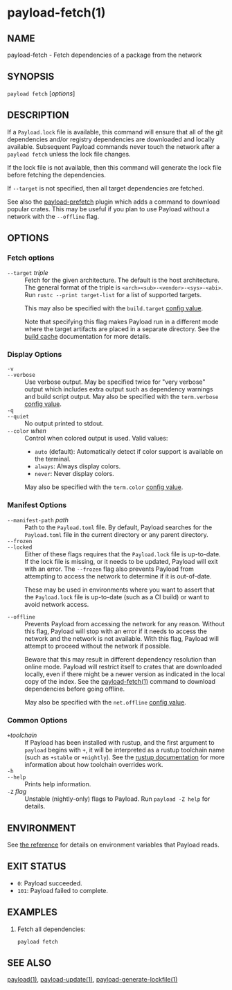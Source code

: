 # payload-fetch(1)


## NAME

payload-fetch - Fetch dependencies of a package from the network

## SYNOPSIS

`payload fetch` [_options_]

## DESCRIPTION

If a `Payload.lock` file is available, this command will ensure that all of the
git dependencies and/or registry dependencies are downloaded and locally
available. Subsequent Payload commands never touch the network after a `payload
fetch` unless the lock file changes.

If the lock file is not available, then this command will generate the lock
file before fetching the dependencies.

If `--target` is not specified, then all target dependencies are fetched.

See also the [payload-prefetch](https://crates.io/crates/payload-prefetch)
plugin which adds a command to download popular crates. This may be useful if
you plan to use Payload without a network with the `--offline` flag.

## OPTIONS

### Fetch options

<dl>
<dt class="option-term" id="option-payload-fetch---target"><a class="option-anchor" href="#option-payload-fetch---target"></a><code>--target</code> <em>triple</em></dt>
<dd class="option-desc">Fetch for the given architecture. The default is the host
architecture. The general format of the triple is
<code>&lt;arch&gt;&lt;sub&gt;-&lt;vendor&gt;-&lt;sys&gt;-&lt;abi&gt;</code>. Run <code>rustc --print target-list</code> for a
list of supported targets.</p>
<p>This may also be specified with the <code>build.target</code>
<a href="../reference/config.html">config value</a>.</p>
<p>Note that specifying this flag makes Payload run in a different mode where the
target artifacts are placed in a separate directory. See the
<a href="../guide/build-cache.html">build cache</a> documentation for more details.</dd>


</dl>

### Display Options

<dl>
<dt class="option-term" id="option-payload-fetch--v"><a class="option-anchor" href="#option-payload-fetch--v"></a><code>-v</code></dt>
<dt class="option-term" id="option-payload-fetch---verbose"><a class="option-anchor" href="#option-payload-fetch---verbose"></a><code>--verbose</code></dt>
<dd class="option-desc">Use verbose output. May be specified twice for &quot;very verbose&quot; output which
includes extra output such as dependency warnings and build script output.
May also be specified with the <code>term.verbose</code>
<a href="../reference/config.html">config value</a>.</dd>


<dt class="option-term" id="option-payload-fetch--q"><a class="option-anchor" href="#option-payload-fetch--q"></a><code>-q</code></dt>
<dt class="option-term" id="option-payload-fetch---quiet"><a class="option-anchor" href="#option-payload-fetch---quiet"></a><code>--quiet</code></dt>
<dd class="option-desc">No output printed to stdout.</dd>


<dt class="option-term" id="option-payload-fetch---color"><a class="option-anchor" href="#option-payload-fetch---color"></a><code>--color</code> <em>when</em></dt>
<dd class="option-desc">Control when colored output is used. Valid values:</p>
<ul>
<li><code>auto</code> (default): Automatically detect if color support is available on the
terminal.</li>
<li><code>always</code>: Always display colors.</li>
<li><code>never</code>: Never display colors.</li>
</ul>
<p>May also be specified with the <code>term.color</code>
<a href="../reference/config.html">config value</a>.</dd>


</dl>

### Manifest Options

<dl>
<dt class="option-term" id="option-payload-fetch---manifest-path"><a class="option-anchor" href="#option-payload-fetch---manifest-path"></a><code>--manifest-path</code> <em>path</em></dt>
<dd class="option-desc">Path to the <code>Payload.toml</code> file. By default, Payload searches for the
<code>Payload.toml</code> file in the current directory or any parent directory.</dd>



<dt class="option-term" id="option-payload-fetch---frozen"><a class="option-anchor" href="#option-payload-fetch---frozen"></a><code>--frozen</code></dt>
<dt class="option-term" id="option-payload-fetch---locked"><a class="option-anchor" href="#option-payload-fetch---locked"></a><code>--locked</code></dt>
<dd class="option-desc">Either of these flags requires that the <code>Payload.lock</code> file is
up-to-date. If the lock file is missing, or it needs to be updated, Payload will
exit with an error. The <code>--frozen</code> flag also prevents Payload from
attempting to access the network to determine if it is out-of-date.</p>
<p>These may be used in environments where you want to assert that the
<code>Payload.lock</code> file is up-to-date (such as a CI build) or want to avoid network
access.</dd>


<dt class="option-term" id="option-payload-fetch---offline"><a class="option-anchor" href="#option-payload-fetch---offline"></a><code>--offline</code></dt>
<dd class="option-desc">Prevents Payload from accessing the network for any reason. Without this
flag, Payload will stop with an error if it needs to access the network and
the network is not available. With this flag, Payload will attempt to
proceed without the network if possible.</p>
<p>Beware that this may result in different dependency resolution than online
mode. Payload will restrict itself to crates that are downloaded locally, even
if there might be a newer version as indicated in the local copy of the index.
See the <a href="payload-fetch.html">payload-fetch(1)</a> command to download dependencies before going
offline.</p>
<p>May also be specified with the <code>net.offline</code> <a href="../reference/config.html">config value</a>.</dd>


</dl>

### Common Options

<dl>

<dt class="option-term" id="option-payload-fetch-+toolchain"><a class="option-anchor" href="#option-payload-fetch-+toolchain"></a><code>+</code><em>toolchain</em></dt>
<dd class="option-desc">If Payload has been installed with rustup, and the first argument to <code>payload</code>
begins with <code>+</code>, it will be interpreted as a rustup toolchain name (such
as <code>+stable</code> or <code>+nightly</code>).
See the <a href="https://dustlang.github.io/rustup/overrides.html">rustup documentation</a>
for more information about how toolchain overrides work.</dd>


<dt class="option-term" id="option-payload-fetch--h"><a class="option-anchor" href="#option-payload-fetch--h"></a><code>-h</code></dt>
<dt class="option-term" id="option-payload-fetch---help"><a class="option-anchor" href="#option-payload-fetch---help"></a><code>--help</code></dt>
<dd class="option-desc">Prints help information.</dd>


<dt class="option-term" id="option-payload-fetch--Z"><a class="option-anchor" href="#option-payload-fetch--Z"></a><code>-Z</code> <em>flag</em></dt>
<dd class="option-desc">Unstable (nightly-only) flags to Payload. Run <code>payload -Z help</code> for details.</dd>


</dl>


## ENVIRONMENT

See [the reference](../reference/environment-variables.html) for
details on environment variables that Payload reads.


## EXIT STATUS

* `0`: Payload succeeded.
* `101`: Payload failed to complete.


## EXAMPLES

1. Fetch all dependencies:

       payload fetch

## SEE ALSO
[payload(1)](payload.html), [payload-update(1)](payload-update.html), [payload-generate-lockfile(1)](payload-generate-lockfile.html)
